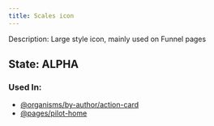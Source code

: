 ```yaml
---
title: Scales icon
---
```

Description: Large style icon, mainly used on Funnel pages

## State: ALPHA

### Used In:
- [@organisms/by-author/action-card](/?p=organisms-action-card)
- [@pages/pilot-home](/?p=pages-pilot-home)
